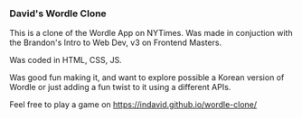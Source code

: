 ### David's Wordle Clone

This is a clone of the Wordle App on NYTimes. Was made in conjuction with the Brandon's Intro to Web Dev, v3 on Frontend Masters.

Was coded in HTML, CSS, JS.

Was good fun making it, and want to explore possible a Korean version of Wordle or just adding a fun twist to it using a different APIs.

Feel free to play a game on https://indavid.github.io/wordle-clone/
